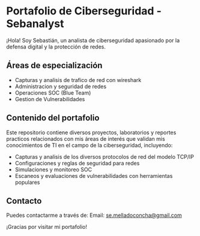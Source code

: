# Portafolio de Ciberseguridad - Sebanalyst
¡Hola! Soy Sebastián, un analista de ciberseguridad apasionado por la defensa digital y la protección de redes.

## Áreas de especialización
- Capturas y analisis de trafico de red con wireshark
- Administracion y seguridad de redes
- Operaciones SOC (Blue Team)
- Gestion de Vulnerabilidades

## Contenido del portafolio
Este repositorio contiene diversos proyectos, laboratorios y reportes practicos relacionados con mis áreas de interés que validan mis conocimientos de TI en el campo de la ciberseguridad, incluyendo:

- Capturas y analisis de los diversos protocolos de red del modelo TCP/IP
- Configuraciones y reglas de seguridad para redes
- Simulaciones y monitoreo SOC
- Escaneos y evaluaciones de vulnerabilidades con herramientas populares 

## Contacto
Puedes contactarme a través de: 
Email: se.melladoconcha@gmail.com

¡Gracias por visitar mi portafolio!
